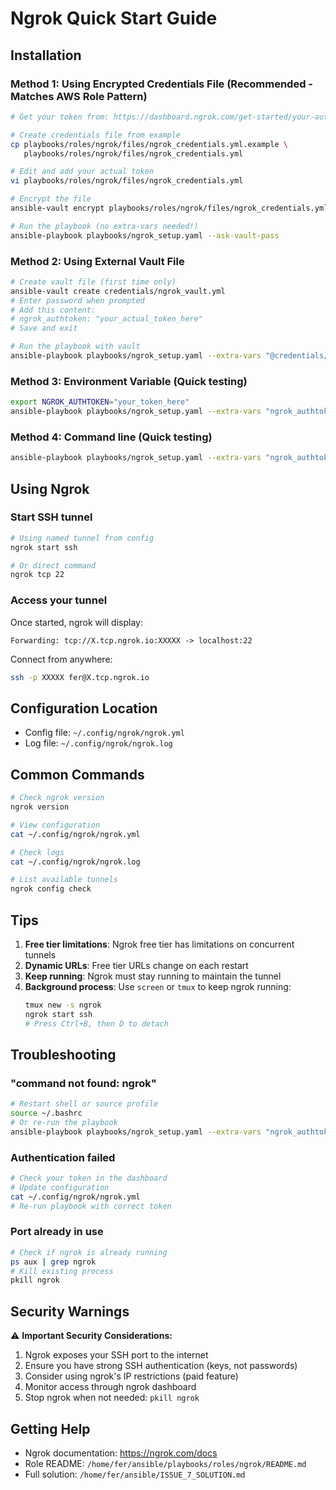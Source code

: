 # Ngrok Quick Start Guide

## Installation

### Method 1: Using Encrypted Credentials File (Recommended - Matches AWS Role Pattern)

```bash
# Get your token from: https://dashboard.ngrok.com/get-started/your-authtoken

# Create credentials file from example
cp playbooks/roles/ngrok/files/ngrok_credentials.yml.example \
   playbooks/roles/ngrok/files/ngrok_credentials.yml

# Edit and add your actual token
vi playbooks/roles/ngrok/files/ngrok_credentials.yml

# Encrypt the file
ansible-vault encrypt playbooks/roles/ngrok/files/ngrok_credentials.yml

# Run the playbook (no extra-vars needed!)
ansible-playbook playbooks/ngrok_setup.yaml --ask-vault-pass
```

### Method 2: Using External Vault File

```bash
# Create vault file (first time only)
ansible-vault create credentials/ngrok_vault.yml
# Enter password when prompted
# Add this content:
# ngrok_authtoken: "your_actual_token_here"
# Save and exit

# Run the playbook with vault
ansible-playbook playbooks/ngrok_setup.yaml --extra-vars "@credentials/ngrok_vault.yml" --ask-vault-pass
```

### Method 3: Environment Variable (Quick testing)

```bash
export NGROK_AUTHTOKEN="your_token_here"
ansible-playbook playbooks/ngrok_setup.yaml --extra-vars "ngrok_authtoken=${NGROK_AUTHTOKEN}"
```

### Method 4: Command line (Quick testing)

```bash
ansible-playbook playbooks/ngrok_setup.yaml --extra-vars "ngrok_authtoken=YOUR_TOKEN_HERE"
```

## Using Ngrok

### Start SSH tunnel

```bash
# Using named tunnel from config
ngrok start ssh

# Or direct command
ngrok tcp 22
```

### Access your tunnel

Once started, ngrok will display:
```
Forwarding: tcp://X.tcp.ngrok.io:XXXXX -> localhost:22
```

Connect from anywhere:
```bash
ssh -p XXXXX fer@X.tcp.ngrok.io
```

## Configuration Location

- Config file: `~/.config/ngrok/ngrok.yml`
- Log file: `~/.config/ngrok/ngrok.log`

## Common Commands

```bash
# Check ngrok version
ngrok version

# View configuration
cat ~/.config/ngrok/ngrok.yml

# Check logs
cat ~/.config/ngrok/ngrok.log

# List available tunnels
ngrok config check
```

## Tips

1. **Free tier limitations**: Ngrok free tier has limitations on concurrent tunnels
2. **Dynamic URLs**: Free tier URLs change on each restart
3. **Keep running**: Ngrok must stay running to maintain the tunnel
4. **Background process**: Use `screen` or `tmux` to keep ngrok running:
   ```bash
   tmux new -s ngrok
   ngrok start ssh
   # Press Ctrl+B, then D to detach
   ```

## Troubleshooting

### "command not found: ngrok"
```bash
# Restart shell or source profile
source ~/.bashrc
# Or re-run the playbook
ansible-playbook playbooks/ngrok_setup.yaml --extra-vars "ngrok_authtoken=${NGROK_AUTHTOKEN}"
```

### Authentication failed
```bash
# Check your token in the dashboard
# Update configuration
cat ~/.config/ngrok/ngrok.yml
# Re-run playbook with correct token
```

### Port already in use
```bash
# Check if ngrok is already running
ps aux | grep ngrok
# Kill existing process
pkill ngrok
```

## Security Warnings

⚠️ **Important Security Considerations:**

1. Ngrok exposes your SSH port to the internet
2. Ensure you have strong SSH authentication (keys, not passwords)
3. Consider using ngrok's IP restrictions (paid feature)
4. Monitor access through ngrok dashboard
5. Stop ngrok when not needed: `pkill ngrok`

## Getting Help

- Ngrok documentation: https://ngrok.com/docs
- Role README: `/home/fer/ansible/playbooks/roles/ngrok/README.md`
- Full solution: `/home/fer/ansible/ISSUE_7_SOLUTION.md`


